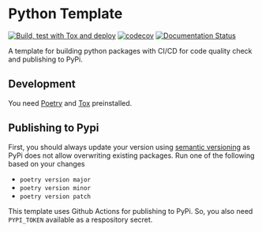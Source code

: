 # Python Template

[![Build, test with Tox and deploy](https://github.com/proafxin/python-template/actions/workflows/test_release.yaml/badge.svg)](https://github.com/proafxin/python-template/actions/workflows/test_release.yaml)
[![codecov](https://codecov.io/gh/proafxin/python-template/graph/badge.svg?token=w6t9xzSY45)](https://codecov.io/gh/proafxin/python-template)
[![Documentation Status](https://readthedocs.org/projects/python-template-for-packaging/badge/?version=latest)](https://python-template-for-packaging.readthedocs.io/en/latest/?badge=latest)

A template for building python packages with CI/CD for code quality check and publishing to PyPi.

## Development

You need [Poetry](https://python-poetry.org/docs/#installing-with-the-official-installer) and [Tox](https://tox.wiki/en/latest/installation.html#via-pip) preinstalled.

## Publishing to Pypi

First, you should always update your version using [semantic versioning](https://packaging.python.org/en/latest/discussions/versioning/#semantic-versioning) as PyPi does not allow overwriting existing packages. Run one of the following based on your changes

- `poetry version major`
- `poetry version minor`
- `poetry version patch`

This template uses Github Actions for publishing to PyPi. So, you also need `PYPI_TOKEN` available as a respository secret.
